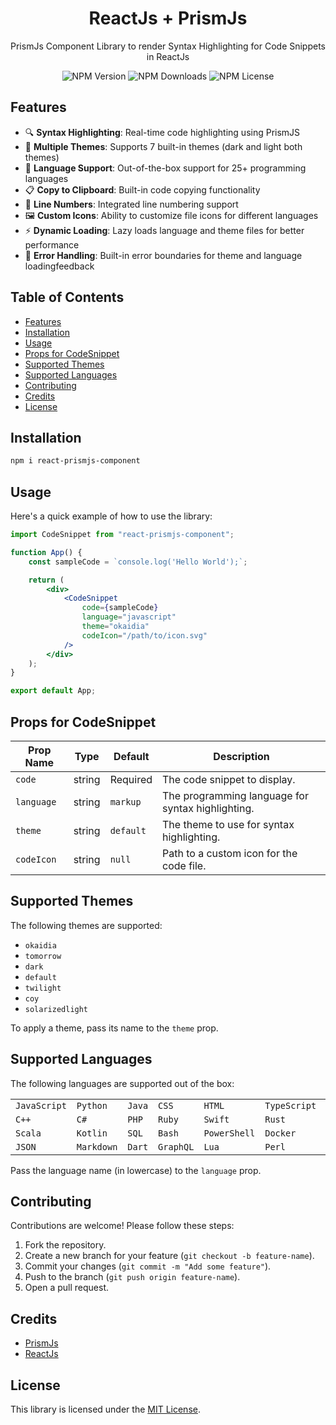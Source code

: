 <h1 align="center">ReactJs + PrismJs</h1>
<p align="center">PrismJs Component Library to render Syntax Highlighting for Code Snippets in ReactJs</p>

<p align="center">
    <img alt="NPM Version" src="https://img.shields.io/npm/v/react-prismjs-component">
    <img alt="NPM Downloads" src="https://img.shields.io/npm/dm/react-prismjs-component">
    <img alt="NPM License" src="https://img.shields.io/npm/l/react-prismjs-component">
</p>

## Features

* 🔍 **Syntax Highlighting**: Real-time code highlighting using PrismJS
* 🎨 **Multiple Themes**: Supports 7 built-in themes (dark and light both themes)
* 📝 **Language Support**: Out-of-the-box support for 25+ programming languages
* 📋 **Copy to Clipboard**: Built-in code copying functionality
* 🔢 **Line Numbers**: Integrated line numbering support
* 🖼️ **Custom Icons**: Ability to customize file icons for different languages
* ⚡ **Dynamic Loading**: Lazy loads language and theme files for better performance
* 🎯 **Error Handling**: Built-in error boundaries for theme and language loadingfeedback

## Table of Contents

- [Features](#features)
- [Installation](#installation)
- [Usage](#usage)
- [Props for CodeSnippet](#props-for-codesnippet)
- [Supported Themes](#supported-themes)
- [Supported Languages](#supported-languages)
- [Contributing](#contributing)
- [Credits](#credits)
- [License](#license)

## Installation

```bash
npm i react-prismjs-component
```

## Usage

Here's a quick example of how to use the library:

```jsx
import CodeSnippet from "react-prismjs-component";

function App() {
    const sampleCode = `console.log('Hello World');`;

    return (
        <div>
            <CodeSnippet
                code={sampleCode}
                language="javascript"
                theme="okaidia"
                codeIcon="/path/to/icon.svg"
            />
        </div>
    );
}

export default App;
```

## Props for CodeSnippet

| Prop Name  | Type   | Default   | Description                                       |
| ---------- | ------ | --------- | ------------------------------------------------- |
| `code`     | string | Required  | The code snippet to display.                      |
| `language` | string | `markup`  | The programming language for syntax highlighting. |
| `theme`    | string | `default` | The theme to use for syntax highlighting.         |
| `codeIcon` | string | `null`    | Path to a custom icon for the code file.          |

## Supported Themes

The following themes are supported:

-   `okaidia`
-   `tomorrow`
-   `dark`
-   `default`
-   `twilight`
-   `coy`
-   `solarizedlight`

To apply a theme, pass its name to the `theme` prop.

## Supported Languages

The following languages are supported out of the box:

<table>
<tr>
    <td><code>JavaScript</code></td>
    <td><code>Python</code></td>
    <td><code>Java</code></td>
    <td><code>CSS</code></td>
    <td><code>HTML</code></td>
    <td><code>TypeScript</code></td>
    <td><code>JSX</code></td>
</tr>
<tr>
    <td><code>C++</code></td>
    <td><code>C#</code></td>
    <td><code>PHP</code></td>
    <td><code>Ruby</code></td>
    <td><code>Swift</code></td>
    <td><code>Rust</code></td>
    <td><code>Go</code></td>
</tr>
<tr>
    <td><code>Scala</code></td>
    <td><code>Kotlin</code></td>
    <td><code>SQL</code></td>
    <td><code>Bash</code></td>
    <td><code>PowerShell</code></td>
    <td><code>Docker</code></td>
    <td><code>YAML</code></td>
</tr>
<tr>
    <td><code>JSON</code></td>
    <td><code>Markdown</code></td>
    <td><code>Dart</code></td>
    <td><code>GraphQL</code></td>
    <td><code>Lua</code></td>
    <td><code>Perl</code></td>
    <td><code>R</code></td>
</tr>
</table>

Pass the language name (in lowercase) to the `language` prop.

## Contributing

Contributions are welcome! Please follow these steps:

1. Fork the repository.
2. Create a new branch for your feature (`git checkout -b feature-name`).
3. Commit your changes (`git commit -m "Add some feature"`).
4. Push to the branch (`git push origin feature-name`).
5. Open a pull request.

## Credits

- [PrismJs](https://prismjs.com/)
- [ReactJs](https://react.dev/)

## License

This library is licensed under the [MIT License](LICENSE).